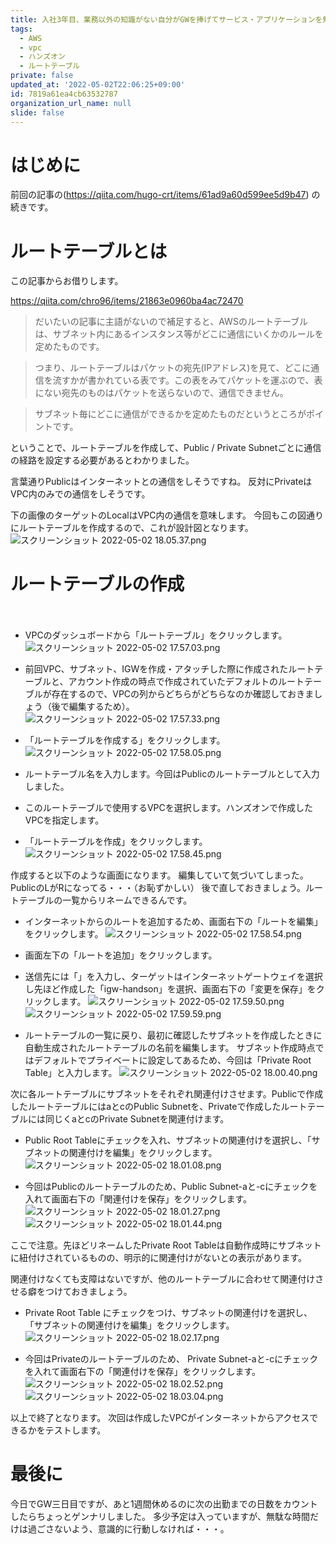 ```yaml
---
title: 入社3年目、業務以外の知識がない自分がGWを捧げてサービス・アプリケーションを勉強してみた！〜3日目VPC：構築ハンズオン②〜
tags:
  - AWS
  - vpc
  - ハンズオン
  - ルートテーブル
private: false
updated_at: '2022-05-02T22:06:25+09:00'
id: 7819a61ea4cb63532787
organization_url_name: null
slide: false
---
```

# はじめに

前回の記事の(https://qiita.com/hugo-crt/items/61ad9a60d599ee5d9b47)
の続きです。

# ルートテーブルとは


この記事からお借りします。

https://qiita.com/chro96/items/21863e0960ba4ac72470


>だいたいの記事に主語がないので補足すると、AWSのルートテーブルは、サブネット内にあるインスタンス等がどこに通信にいくかのルールを定めたものです。

>つまり、ルートテーブルはパケットの宛先(IPアドレス)を見て、どこに通信を流すかが書かれている表です。この表をみてパケットを運ぶので、表にない宛先のものはパケットを送らないので、通信できません。

>サブネット毎にどこに通信ができるかを定めたものだというところがポイントです。

ということで、ルートテーブルを作成して、Public / Private Subnetごとに通信の経路を設定する必要があるとわかりました。

言葉通りPublicはインターネットとの通信をしそうですね。
反対にPrivateはVPC内のみでの通信をしそうです。

下の画像のターゲットのLocalはVPC内の通信を意味します。
今回もこの図通りにルートテーブルを作成するので、これが設計図となります。
![スクリーンショット 2022-05-02 18.05.37.png](https://qiita-image-store.s3.ap-northeast-1.amazonaws.com/0/1833566/d9d794ff-2cb7-df83-d75c-f455d7806586.png)


# ルートテーブルの作成
　
- VPCのダッシュボードから「ルートテーブル」をクリックします。
![スクリーンショット 2022-05-02 17.57.03.png](https://qiita-image-store.s3.ap-northeast-1.amazonaws.com/0/1833566/4bfb6b31-2a2a-612d-29f7-fbbe5c246866.png)

- 前回VPC、サブネット、IGWを作成・アタッチした際に作成されたルートテーブルと、アカウント作成の時点で作成されていたデフォルトのルートテーブルが存在するので、VPCの列からどちらがどちらなのか確認しておきましょう（後で編集するため）。
![スクリーンショット 2022-05-02 17.57.33.png](https://qiita-image-store.s3.ap-northeast-1.amazonaws.com/0/1833566/fa6bd2f1-2460-069a-8095-71da67519e2f.png)

- 「ルートテーブルを作成する」をクリックします。
![スクリーンショット 2022-05-02 17.58.05.png](https://qiita-image-store.s3.ap-northeast-1.amazonaws.com/0/1833566/f4d343d6-e267-df1f-6a5a-e71035b403be.png)


- ルートテーブル名を入力します。今回はPublicのルートテーブルとして入力しました。
- このルートテーブルで使用するVPCを選択します。ハンズオンで作成したVPCを指定します。
- 「ルートテーブルを作成」をクリックします。
![スクリーンショット 2022-05-02 17.58.45.png](https://qiita-image-store.s3.ap-northeast-1.amazonaws.com/0/1833566/8f319f40-bc80-c572-f6c4-ef38372d094b.png)

作成すると以下のような画面になります。
編集していて気づいてしまった。PublicのLがRになってる・・・（お恥ずかしい）
後で直しておきましょう。ルートテーブルの一覧からリネームできるんです。

- インターネットからのルートを追加するため、画面右下の「ルートを編集」をクリックします。
![スクリーンショット 2022-05-02 17.58.54.png](https://qiita-image-store.s3.ap-northeast-1.amazonaws.com/0/1833566/762032ad-6d64-a8b4-dd6e-64c994022fcd.png)

- 画面左下の「ルートを追加」をクリックします。
- 送信先には「」を入力し、ターゲットはインターネットゲートウェイを選択し先ほど作成した「igw-handson」を選択、画面右下の「変更を保存」をクリックします。
![スクリーンショット 2022-05-02 17.59.50.png](https://qiita-image-store.s3.ap-northeast-1.amazonaws.com/0/1833566/980657b2-3fd9-e430-c2f4-4a6cd5b296c2.png)
![スクリーンショット 2022-05-02 17.59.59.png](https://qiita-image-store.s3.ap-northeast-1.amazonaws.com/0/1833566/6fb12458-dfbf-640e-bdbd-dc48f8e0f653.png)


- ルートテーブルの一覧に戻り、最初に確認したサブネットを作成したときに自動生成されたルートテーブルの名前を編集します。
サブネット作成時点ではデフォルトでプライベートに設定してあるため、今回は「Private Root Table」と入力します。
![スクリーンショット 2022-05-02 18.00.40.png](https://qiita-image-store.s3.ap-northeast-1.amazonaws.com/0/1833566/ed5f8a0d-20a6-a605-c6fd-23f798fdb4b3.png)


次に各ルートテーブルにサブネットをそれぞれ関連付けさせます。Publicで作成したルートテーブルにはaとcのPublic Subnetを、Privateで作成したルートテーブルには同じくaとcのPrivate Subnetを関連付けます。

- Public Root Tableにチェックを入れ、サブネットの関連付けを選択し、「サブネットの関連付けを編集」をクリックします。
![スクリーンショット 2022-05-02 18.01.08.png](https://qiita-image-store.s3.ap-northeast-1.amazonaws.com/0/1833566/4e6feaac-0fbb-2f8a-1a52-667202cf4d69.png)

- 今回はPublicのルートテーブルのため、Public Subnet-aと-cにチェックを入れて画面右下の「関連付けを保存」をクリックします。
![スクリーンショット 2022-05-02 18.01.27.png](https://qiita-image-store.s3.ap-northeast-1.amazonaws.com/0/1833566/5b565111-ebb3-abf0-8911-7a7500a5442a.png)
![スクリーンショット 2022-05-02 18.01.44.png](https://qiita-image-store.s3.ap-northeast-1.amazonaws.com/0/1833566/690a62c2-27eb-768e-67c2-2c0939c0b9a8.png)

ここで注意。先ほどリネームしたPrivate Root Tableは自動作成時にサブネットに紐付けされているものの、明示的に関連付けがないとの表示があります。

関連付けなくても支障はないですが、他のルートテーブルに合わせて関連付けさせる癖をつけておきましょう。

- Private Root Table にチェックをつけ、サブネットの関連付けを選択し、「サブネットの関連付けを編集」をクリックします。
![スクリーンショット 2022-05-02 18.02.17.png](https://qiita-image-store.s3.ap-northeast-1.amazonaws.com/0/1833566/02b8b56d-65cd-fadc-e989-7290c7a2ac97.png)

- 今回はPrivateのルートテーブルのため、 Private Subnet-aと-cにチェックを入れて画面右下の「関連付けを保存」をクリックします。
![スクリーンショット 2022-05-02 18.02.52.png](https://qiita-image-store.s3.ap-northeast-1.amazonaws.com/0/1833566/d69f0497-0ffc-430d-2b13-94ca7583a773.png)
![スクリーンショット 2022-05-02 18.03.04.png](https://qiita-image-store.s3.ap-northeast-1.amazonaws.com/0/1833566/37134601-5b30-d698-d554-bb57a474604c.png)

以上で終了となります。
次回は作成したVPCがインターネットからアクセスできるかをテストします。

# 最後に

今日でGW三日目ですが、あと1週間休めるのに次の出勤までの日数をカウントしたらちょっとゲンナリしました。
多少予定は入っていますが、無駄な時間だけは過ごさないよう、意識的に行動しなければ・・・。
